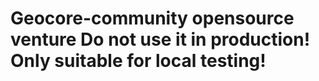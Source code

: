 # Geocore-community opensource venture **Do not use it in production!**  Only suitable for local testing!
